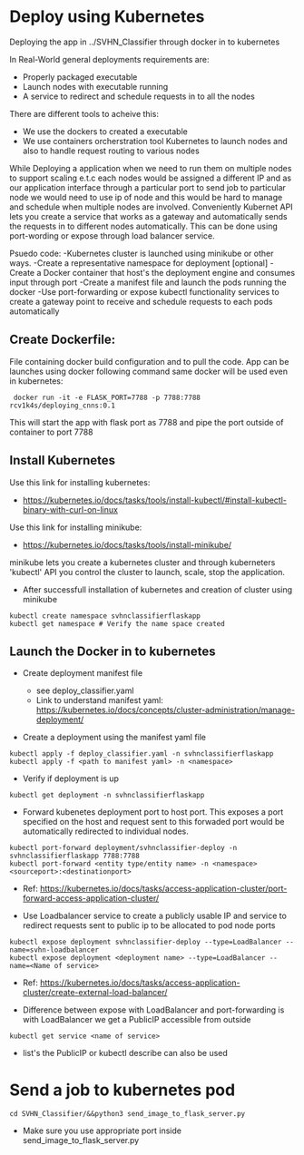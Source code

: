 # Deploy using Kubernetes

Deploying the app in ../SVHN_Classifier through docker in to kubernetes

In Real-World general deployments requirements are:
- Properly packaged executable
- Launch nodes with executable running
- A service to redirect and schedule requests in to all the nodes
	
There are different tools to acheive this:
- We use the dockers to created a executable
- We use containers orcherstration tool Kubernetes to launch nodes and also to handle request routing to various nodes 

While Deploying a application when we need to run them on multiple nodes to support scaling e.t.c each nodes would be assigned a different IP and as our application interface through a particular port to send job to particular node we would need to use ip of node and this would be hard to manage and schedule when multiple nodes are involved. Conveniently Kubernet API lets you create a service that works as a gateway and automatically sends the requests in to different nodes automatically. This can be done using port-wording or expose through load balancer service.
	
Psuedo code:
-Kubernetes cluster is launched using minikube or other ways. 
-Create a representative namespace for deployment [optional]
-Create a Docker container that host's the deployment engine and consumes input through port
-Create a manifest file and launch the pods running the docker
-Use port-forwarding or expose kubectl functionality services to create a gateway point to receive and schedule requests to each pods automatically

## Create Dockerfile: 
File containing docker build configuration and to pull the code. App can be launches using docker following command same docker will be used even in kubernetes:

```
 docker run -it -e FLASK_PORT=7788 -p 7788:7788 rcv1k4s/deploying_cnns:0.1
```

This will start the app with flask port as 7788 and pipe the port outside of container to port 7788

## Install Kubernetes

Use this link for installing kubernetes:
- https://kubernetes.io/docs/tasks/tools/install-kubectl/#install-kubectl-binary-with-curl-on-linux

Use this link for installing minikube:
- https://kubernetes.io/docs/tasks/tools/install-minikube/
	
minikube lets you create a kubernetes cluster and through kuberneters 'kubectl' API you control the cluster to launch, scale, stop the application.

- After successfull installation of kubernetes and creation of cluster using minikube		
```
kubectl create namespace svhnclassifierflaskapp
kubectl get namespace # Verify the name space created
```

## Launch the Docker in to kubernetes
- Create deployment manifest file
  - see deploy_classifier.yaml
  - Link to understand manifest yaml: https://kubernetes.io/docs/concepts/cluster-administration/manage-deployment/

- Create a deployment using the manifest yaml file
```
kubectl apply -f deploy_classifier.yaml -n svhnclassifierflaskapp
kubectl apply -f <path to manifest yaml> -n <namespace>
```
- Verify if deployment is up
```
kubectl get deployment -n svhnclassifierflaskapp
```
- Forward kubenetes deployment port to host port. This exposes a port specified on the host and request sent to this forwaded port would be automatically redirected to individual nodes.
```
kubectl port-forward deployment/svhnclassifier-deploy -n svhnclassifierflaskapp 7788:7788
kubectl port-forward <entity type/entity name> -n <namespace> <sourceport>:<destinationport>
```
  - Ref: https://kubernetes.io/docs/tasks/access-application-cluster/port-forward-access-application-cluster/
	
- Use Loadbalancer service to create a publicly usable IP and service to redirect requests sent to public ip to be allocated to pod node ports
```
kubectl expose deployment svhnclassifier-deploy --type=LoadBalancer --name=svhn-loadbalancer
kubectl expose deployment <deployment name> --type=LoadBalancer --name=<Name of service>
```
 - Ref: https://kubernetes.io/docs/tasks/access-application-cluster/create-external-load-balancer/

- Difference between expose with LoadBalancer and port-forwarding is with LoadBalancer we get a PublicIP accessible from outside
```
kubectl get service <name of service>
```
  - list's the PublicIP or kubectl describe can also be used

# Send a job to kubernetes pod
```
cd SVHN_Classifier/&&python3 send_image_to_flask_server.py
```
- Make sure you use appropriate port inside send_image_to_flask_server.py
	
	
